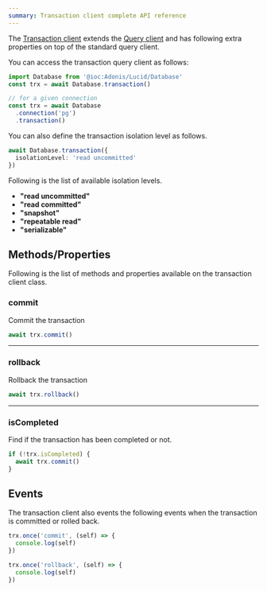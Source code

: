 ```yaml
---
summary: Transaction client complete API reference
---
```


The [Transaction client](https://github.com/adonisjs/lucid/blob/master/src/TransactionClient/index.ts) extends the [Query client](./query-client.md) and has following extra properties on top of the standard query client.

You can access the transaction query client as follows:

```ts
import Database from '@ioc:Adonis/Lucid/Database'
const trx = await Database.transaction()

// for a given connection
const trx = await Database
  .connection('pg')
  .transaction()
```

You can also define the transaction isolation level as follows.

```ts
await Database.transaction({
  isolationLevel: 'read uncommitted'
})
```

Following is the list of available isolation levels.

- **"read uncommitted"**
- **"read committed"**
- **"snapshot"**
- **"repeatable read"**
- **"serializable"**

## Methods/Properties
Following is the list of methods and properties available on the transaction client class.

### commit
Commit the transaction

```ts
await trx.commit()
```

---

### rollback
Rollback the transaction

```ts
await trx.rollback()
```

---

### isCompleted
Find if the transaction has been completed or not.

```ts
if (!trx.isCompleted) {
  await trx.commit()
}
```

## Events
The transaction client also events the following events when the transaction is committed or rolled back.

```ts
trx.once('commit', (self) => {
  console.log(self)
})
```

```ts
trx.once('rollback', (self) => {
  console.log(self)
})
```
